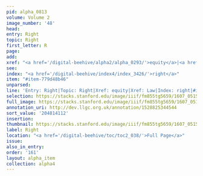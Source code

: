 ```yaml
---
pid: alpha_0813
volume: Volume 2
image_number: '48'
head:
entry: Right
topic: Right
first_letter: R
page:
add:
xref: "<a href='/digital-beehive/alpha2/alpha_0293/'>equity</a>|<a href='/digital-beehive/alpha3/alpha_0523/'>Law</a>"
see:
index: "<a href='/digital-beehive/index4/index_3426/'>right</a>"
item: "#item-779d48b46"
unparsed:
line: 'Entry: Right|Topic: Right|Xref: equity|Xref: Law|Index: right|#item-779d48b46'
selection: https://stacks.stanford.edu/image/iiif/fm855tg5659/1607_0515/773,4112,2953,598/full/0/default.jpg
full_image: https://stacks.stanford.edu/image/iiif/fm855tg5659/1607_0515/full/full/0/default.jpg
annotation_uri: http://dev.llgc.org.uk/annotation/1528825344544
sort_value: '204814112'
insertion:
thumbnail: https://stacks.stanford.edu/image/iiif/fm855tg5659/1607_0515/773,4112,600,180/250,/0/default.jpg
label: Right
location: "<a href='/digital-beehive/toc/toc2_038/'>Full Page</a>"
issue:
also_in_entry:
order: '161'
layout: alpha_item
collection: alpha4
---
```

